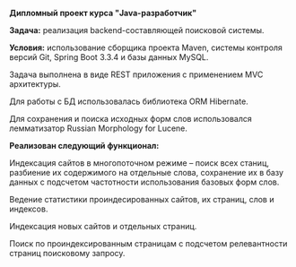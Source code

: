 **Дипломный проект курса "Java-разработчик"**

**Задача:** реализация backend-составляющей поисковой системы. 

**Условия:** использование сборщика проекта Maven, системы контроля версий Git, Spring Boot 3.3.4 и базы данных MySQL.

Задача выполнена в виде REST приложения с применением MVC архитектуры.

Для работы с БД использовалась библиотека ORM Hibernate.

Для сохранения и поиска исходных форм слов использовался лемматизатор Russian Morphology for Lucene.

**Реализован следующий функционал:**

Индексация сайтов в многопоточном режиме – поиск всех станиц, разбиение их содержимого на отдельные слова, 
сохранение их в базу данных с подсчетом частотности использования базовых форм слов. 

Ведение статистики проиндесированных сайтов, их страниц, слов и индексов. 

Индексация новых сайтов и отдельных страниц. 

Поиск по проиндексированным страницам с подсчетом релевантности страниц поисковому запросу. 

